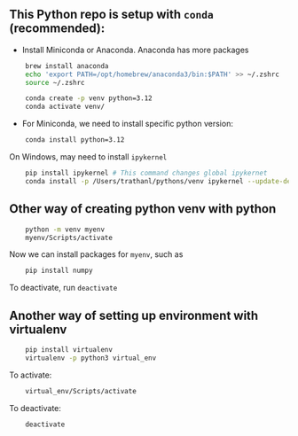 ## This Python repo is setup with `conda` (recommended):

- Install Miniconda or Anaconda. Anaconda has more packages

```bash
    brew install anaconda
    echo 'export PATH=/opt/homebrew/anaconda3/bin:$PATH' >> ~/.zshrc
    source ~/.zshrc
```

```bash
    conda create -p venv python=3.12
    conda activate venv/
```

- For Miniconda, we need to install specific python version:

```bash
    conda install python=3.12
```

On Windows, may need to install `ipykernel`

```bash
    pip install ipykernel # This command changes global ipykernet
    conda install -p /Users/trathanl/pythons/venv ipykernel --update-deps --force-reinstall  #This is better, it only changes venv
```

## Other way of creating python venv with python

```bash
    python -m venv myenv
    myenv/Scripts/activate
```

Now we can install packages for `myenv`, such as

```bash
    pip install numpy
```

To deactivate, run `deactivate`

## Another way of setting up environment with virtualenv

```bash
    pip install virtualenv
    virtualenv -p python3 virtual_env
```

To activate:

```bash
    virtual_env/Scripts/activate
```

To deactivate:

```bash
    deactivate
```
